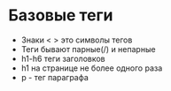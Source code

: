 # Базовые теги

- Знаки < > это символы тегов
- Теги бывают парные(/) и непарные
- h1-h6 теги заголовков
- h1 на странице не более одного раза
- p - тег параграфа 
